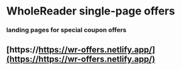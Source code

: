 # WholeReader single-page offers
### landing pages for special coupon offers

## [https://https://wr-offers.netlify.app/](https://https://wr-offers.netlify.app/)
